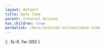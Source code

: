 ```yaml
---
layout: default
title: Date Time
parent: Internal Actions
has_children: true
permalink: /docs/internal-actions/date-time
---
```

{: .fs-6 .fw-300 }
